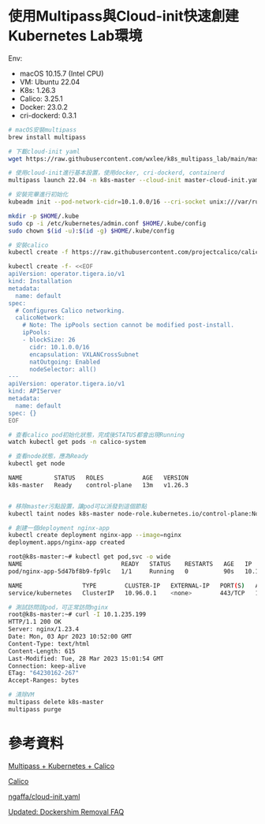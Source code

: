 # 使用Multipass與Cloud-init快速創建Kubernetes Lab環境

Env: 
- macOS 10.15.7 (Intel CPU)
- VM: Ubuntu 22.04
- K8s: 1.26.3
- Calico: 3.25.1
- Docker: 23.0.2
- cri-dockerd: 0.3.1


```bash
# macOS安裝multipass
brew install multipass

# 下載cloud-init yaml
wget https://raw.githubusercontent.com/wxlee/k8s_multipass_lab/main/master-cloud-init.yaml

# 使用cloud-init進行基本設置，使用docker, cri-dockerd, containerd
multipass launch 22.04 -n k8s-master --cloud-init master-cloud-init.yaml -c 2 -m 4G --disk 20G

# 安裝完畢進行初始化
kubeadm init --pod-network-cidr=10.1.0.0/16 --cri-socket unix:///var/run/cri-dockerd.sock

mkdir -p $HOME/.kube
sudo cp -i /etc/kubernetes/admin.conf $HOME/.kube/config
sudo chown $(id -u):$(id -g) $HOME/.kube/config

# 安裝calico
kubectl create -f https://raw.githubusercontent.com/projectcalico/calico/v3.25.1/manifests/tigera-operator.yaml

kubectl create -f- <<EOF
apiVersion: operator.tigera.io/v1
kind: Installation
metadata:
  name: default
spec:
  # Configures Calico networking.
  calicoNetwork:
    # Note: The ipPools section cannot be modified post-install.
    ipPools:
    - blockSize: 26
      cidr: 10.1.0.0/16
      encapsulation: VXLANCrossSubnet
      natOutgoing: Enabled
      nodeSelector: all()
---
apiVersion: operator.tigera.io/v1
kind: APIServer
metadata:
  name: default
spec: {}
EOF

# 查看calico pod初始化狀態，完成後STATUS都會出現Running
watch kubectl get pods -n calico-system

# 查看node狀態，應為Ready
kubectl get node

NAME         STATUS   ROLES           AGE   VERSION
k8s-master   Ready    control-plane   13m   v1.26.3


# 移除master污點設置，讓pod可以派發到這個節點
kubectl taint nodes k8s-master node-role.kubernetes.io/control-plane:NoSchedule-

# 創建一個deployment nginx-app
kubectl create deployment nginx-app --image=nginx
deployment.apps/nginx-app created

root@k8s-master:~# kubectl get pod,svc -o wide
NAME                            READY   STATUS    RESTARTS   AGE   IP             NODE         NOMINATED NODE   READINESS GATES
pod/nginx-app-5d47bf8b9-fp9lc   1/1     Running   0          90s   10.1.235.199   k8s-master   <none>           <none>

NAME                 TYPE        CLUSTER-IP   EXTERNAL-IP   PORT(S)   AGE   SELECTOR
service/kubernetes   ClusterIP   10.96.0.1    <none>        443/TCP   16m   <none>

# 測試訪問該pod，可正常訪問nginx
root@k8s-master:~# curl -I 10.1.235.199
HTTP/1.1 200 OK
Server: nginx/1.23.4
Date: Mon, 03 Apr 2023 10:52:00 GMT
Content-Type: text/html
Content-Length: 615
Last-Modified: Tue, 28 Mar 2023 15:01:54 GMT
Connection: keep-alive
ETag: "64230162-267"
Accept-Ranges: bytes

# 清除VM
multipass delete k8s-master
multipass purge
```

# 參考資料

[Multipass + Kubernetes + Calico](https://medium.com/@ypelud/multipass-kubernetes-calico-30366d293162)

[Calico](https://docs.tigera.io/calico/latest/getting-started/kubernetes/quickstart#operator-based-installation)

[ngaffa/cloud-init.yaml](https://gist.github.com/ngaffa/15d46c98dd82620c8120ddf7398d6dbd)

[Updated: Dockershim Removal FAQ](https://kubernetes.io/blog/2022/02/17/dockershim-faq/)
